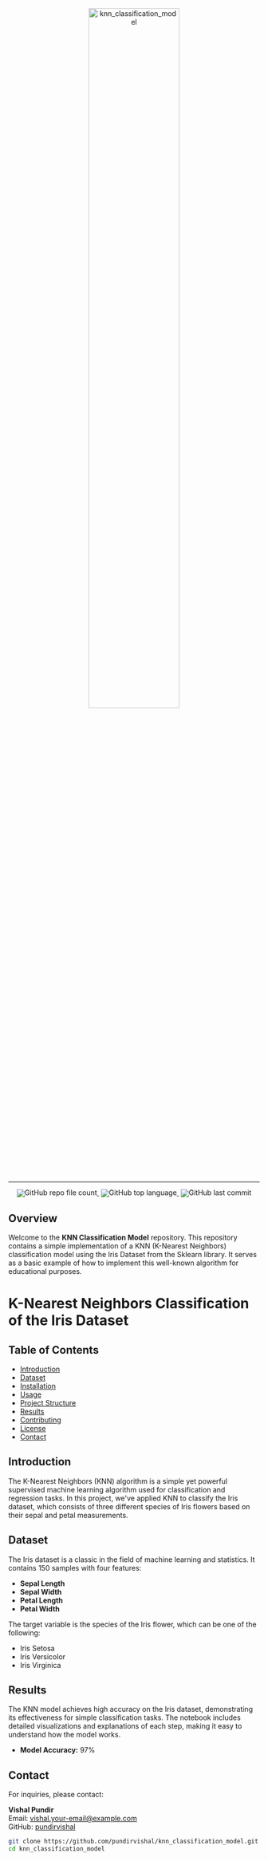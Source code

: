 <!-- markdownlint-disable first-line-h1 -->
<!-- markdownlint-disable html -->
<!-- markdownlint-disable no-duplicate-header -->
<div align="center">
<img src="https://avatars.githubusercontent.com/u/76160435?v=4" width="60%" alt="knn_classification_model" />
</div>
<hr>
<div align="center" style="line-height: 1;">
<a href="https://github.com/pundirvishal/knn_classification_model" target="_blank" style="margin: 2px;">
<img alt="GitHub repo file count" src="https://img.shields.io/github/directory-file-count/pundirvishal/knn_classification_model?style=for-the-badge" style="display: inline-block; vertical-align: middle;"/>
</a>
<a href="https://github.com/pundirvishal/knn_classification_model" target="_blank" style="margin: 2px;">
<img alt="GitHub top language" src="https://img.shields.io/github/languages/top/pundirvishal/knn_classification_model?style=for-the-badge" style="display: inline-block; vertical-align: middle;"/>
</a>
<a href="https://github.com/pundirvishal/knn_classification_model" target="_blank" style="margin: 2px;">
<img alt="GitHub last commit" src="https://img.shields.io/github/last-commit/pundirvishal/knn_classification_model?style=for-the-badge" style="display: inline-block; vertical-align: middle;" />
</a>
</div>

## Overview

Welcome to the **KNN Classification Model** repository. This repository contains a simple implementation of a KNN (K-Nearest Neighbors) classification model using the Iris Dataset from the Sklearn library. It serves as a basic example of how to implement this well-known algorithm for educational purposes.

# K-Nearest Neighbors Classification of the Iris Dataset

## Table of Contents
- [Introduction](#introduction)
- [Dataset](#dataset)
- [Installation](#installation)
- [Usage](#usage)
- [Project Structure](#project-structure)
- [Results](#results)
- [Contributing](#contributing)
- [License](#license)
- [Contact](#contact)

## Introduction
The K-Nearest Neighbors (KNN) algorithm is a simple yet powerful supervised machine learning algorithm used for classification and regression tasks. In this project, we've applied KNN to classify the Iris dataset, which consists of three different species of Iris flowers based on their sepal and petal measurements.

## Dataset
The Iris dataset is a classic in the field of machine learning and statistics. It contains 150 samples with four features:

- **Sepal Length**
- **Sepal Width**
- **Petal Length**
- **Petal Width**

The target variable is the species of the Iris flower, which can be one of the following:

- Iris Setosa
- Iris Versicolor
- Iris Virginica

## Results
The KNN model achieves high accuracy on the Iris dataset, demonstrating its effectiveness for simple classification tasks. The notebook includes detailed visualizations and explanations of each step, making it easy to understand how the model works.

- **Model Accuracy:** 97%

## Contact
For inquiries, please contact:

**Vishal Pundir**  
Email: [vishal.your-email@example.com](mailto:pundirvishal200317@gmail.com)  
GitHub: [pundirvishal](https://github.com/pundirvishal)



```bash
git clone https://github.com/pundirvishal/knn_classification_model.git
cd knn_classification_model